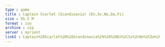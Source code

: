 ```yaml
---
type : game
title : Captain Scarlet (Scandinavia) (En,Sv,No,Da,Fi)
size : 95.5 M
format : iso
archive : zip
server : myrient
link2 : Captain%20Scarlet%20%28Scandinavia%29%20%28En%2CSv%2CNo%2CDa%2CFi%29
---
```

